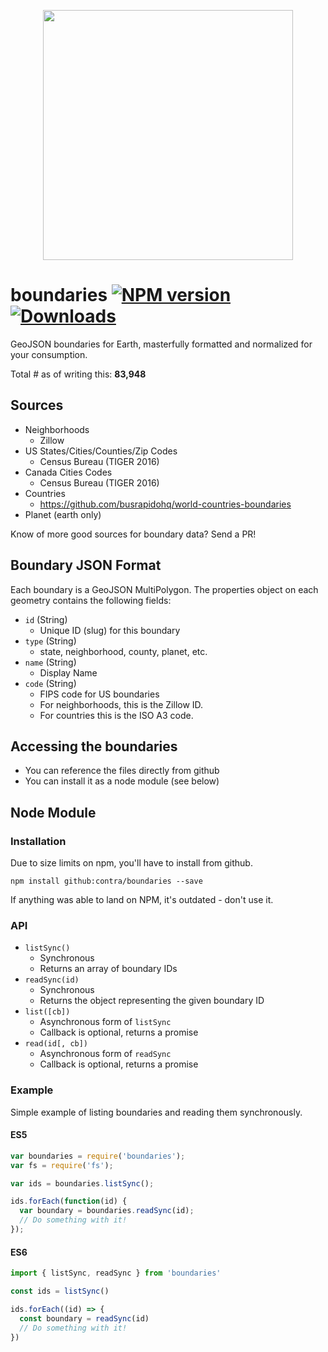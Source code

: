 <p align="center">
  <img width="400" src="https://raw.githubusercontent.com/staeco/boundaries/master/logos/black.png">
</p>


# boundaries [![NPM version][npm-image]][npm-url] [![Downloads][downloads-image]][npm-url]

GeoJSON boundaries for Earth, masterfully formatted and normalized for your consumption.

Total # as of writing this: **83,948**

## Sources

- Neighborhoods
  - Zillow
- US States/Cities/Counties/Zip Codes
  - Census Bureau (TIGER 2016)
- Canada Cities Codes
  - Census Bureau (TIGER 2016)
- Countries
  - https://github.com/busrapidohq/world-countries-boundaries
- Planet (earth only)

Know of more good sources for boundary data? Send a PR!

## Boundary JSON Format

Each boundary is a GeoJSON MultiPolygon. The properties object on each geometry contains the following fields:

- `id` (String)
  - Unique ID (slug) for this boundary
- `type` (String)
  - state, neighborhood, county, planet, etc.
- `name` (String)
  - Display Name
- `code` (String)
  - FIPS code for US boundaries
  - For neighborhoods, this is the Zillow ID.
  - For countries this is the ISO A3 code.

## Accessing the boundaries

- You can reference the files directly from github
- You can install it as a node module (see below)

## Node Module

### Installation

Due to size limits on npm, you'll have to install from github.

`npm install github:contra/boundaries --save`

If anything was able to land on NPM, it's outdated - don't use it.

### API

- `listSync()`
  - Synchronous
  - Returns an array of boundary IDs
- `readSync(id)`
  - Synchronous
  - Returns the object representing the given boundary ID
- `list([cb])`
  - Asynchronous form of `listSync`
  - Callback is optional, returns a promise
- `read(id[, cb])`
  - Asynchronous form of `readSync`
  - Callback is optional, returns a promise


### Example

Simple example of listing boundaries and reading them synchronously.

#### ES5

```js
var boundaries = require('boundaries');
var fs = require('fs');

var ids = boundaries.listSync();

ids.forEach(function(id) {
  var boundary = boundaries.readSync(id);
  // Do something with it!
});
```

#### ES6

```js
import { listSync, readSync } from 'boundaries'

const ids = listSync()

ids.forEach((id) => {
  const boundary = readSync(id)
  // Do something with it!
})
```

[downloads-image]: http://img.shields.io/npm/dm/boundaries.svg
[npm-url]: https://npmjs.org/package/boundaries
[npm-image]: http://img.shields.io/npm/v/boundaries.svg
